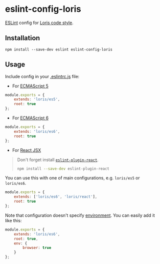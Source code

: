 # eslint-config-loris

[ESLint](http://eslint.org/) config for [Loris code style](https://github.com/ymaps/codestyle/).

## Installation

```
npm install --save-dev eslint eslint-config-loris
```

## Usage

Include config in your [.eslintrc.js](https://eslint.org/docs/user-guide/configuring#configuration-file-formats) file:

* For [ECMAScript 5](https://www.ecma-international.org/ecma-262/5.1/index.html)

```js
module.exports = {
    extends: 'loris/es5',
    root: true
};
```

* For [ECMAScript 6](https://www.ecma-international.org/ecma-262/6.0/index.html)

```js
module.exports = {
    extends: 'loris/es6',
    root: true
};
```

* For [React JSX](https://facebook.github.io/react/docs/jsx-in-depth.html)

> Don't forget install [`eslint-plugin-react`](https://github.com/yannickcr/eslint-plugin-react).
>
> ```sh
> npm install --save-dev eslint-plugin-react
> ```

You can use this with one of main configurations, e.g. `loris/es5` or `loris/es6`.

```js
module.exports = {
    extends: ['loris/es6', 'loris/react'],
    root: true
};
```

Note that configuration doesn't specify [environment](http://eslint.org/docs/user-guide/configuring#specifying-environments).
You can easily add it like this:

```js
module.exports = {
    extends: 'loris/es6',
    root: true,
    env: {
        browser: true
    }
};
```
